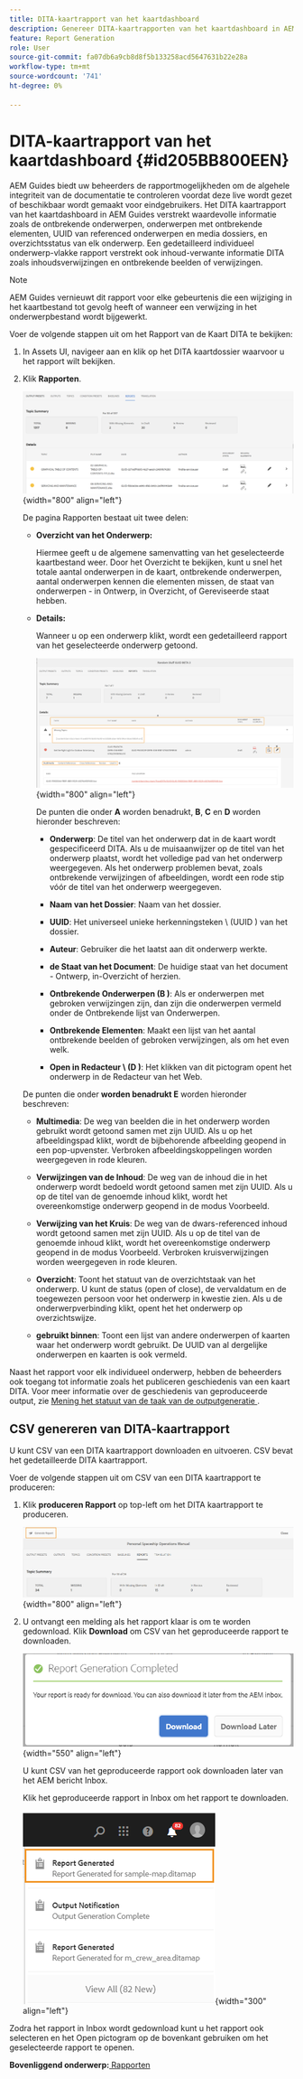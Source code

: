 ```yaml
---
title: DITA-kaartrapport van het kaartdashboard
description: Genereer DITA-kaartrapporten van het kaartdashboard in AEM Guides. Leer hoe te om CSV van een DITA kaartrapport te produceren.
feature: Report Generation
role: User
source-git-commit: fa07db6a9cb8d8f5b133258acd5647631b22e28a
workflow-type: tm+mt
source-wordcount: '741'
ht-degree: 0%

---
```


# DITA-kaartrapport van het kaartdashboard {#id205BB800EEN}

AEM Guides biedt uw beheerders de rapportmogelijkheden om de algehele integriteit van de documentatie te controleren voordat deze live wordt gezet of beschikbaar wordt gemaakt voor eindgebruikers. Het DITA kaartrapport van het kaartdashboard in AEM Guides verstrekt waardevolle informatie zoals de ontbrekende onderwerpen, onderwerpen met ontbrekende elementen, UUID van referenced onderwerpen en media dossiers, en overzichtsstatus van elk onderwerp. Een gedetailleerd individueel onderwerp-vlakke rapport verstrekt ook inhoud-verwante informatie DITA zoals inhoudsverwijzingen en ontbrekende beelden of verwijzingen.

>[!NOTE]
>
> AEM Guides vernieuwt dit rapport voor elke gebeurtenis die een wijziging in het kaartbestand tot gevolg heeft of wanneer een verwijzing in het onderwerpbestand wordt bijgewerkt.

Voer de volgende stappen uit om het Rapport van de Kaart DITA te bekijken:

1. In Assets UI, navigeer aan en klik op het DITA kaartdossier waarvoor u het rapport wilt bekijken.

1. Klik **Rapporten**.

   ![](images/reports-page-uuid.png){width="800" align="left"}

   De pagina Rapporten bestaat uit twee delen:

   - **Overzicht van het Onderwerp:**

     Hiermee geeft u de algemene samenvatting van het geselecteerde kaartbestand weer. Door het Overzicht te bekijken, kunt u snel het totale aantal onderwerpen in de kaart, ontbrekende onderwerpen, aantal onderwerpen kennen die elementen missen, de staat van onderwerpen - in Ontwerp, in Overzicht, of Gereviseerde staat hebben.

   - **Details:**

     Wanneer u op een onderwerp klikt, wordt een gedetailleerd rapport van het geselecteerde onderwerp getoond.

     ![](images/detailed-report-uuid.png){width="800" align="left"}

     De punten die onder **A** worden benadrukt, **B**, **C** en **D** worden hieronder beschreven:

      - **Onderwerp**: De titel van het onderwerp dat in de kaart wordt gespecificeerd DITA. Als u de muisaanwijzer op de titel van het onderwerp plaatst, wordt het volledige pad van het onderwerp weergegeven. Als het onderwerp problemen bevat, zoals ontbrekende verwijzingen of afbeeldingen, wordt een rode stip vóór de titel van het onderwerp weergegeven.

      - **Naam van het Dossier**: Naam van het dossier.

      - **UUID**: Het universeel unieke herkenningsteken \ (UUID \) van het dossier.

      - **Auteur**: Gebruiker die het laatst aan dit onderwerp werkte.

      - **de Staat van het Document**: De huidige staat van het document - Ontwerp, in-Overzicht of herzien.

      - **Ontbrekende Onderwerpen \(B \)**: Als er onderwerpen met gebroken verwijzingen zijn, dan zijn die onderwerpen vermeld onder de Ontbrekende lijst van Onderwerpen.

      - **Ontbrekende Elementen**: Maakt een lijst van het aantal ontbrekende beelden of gebroken verwijzingen, als om het even welk.

      - **Open in Redacteur \ (D \)**: Het klikken van dit pictogram opent het onderwerp in de Redacteur van het Web.


   De punten die onder **worden benadrukt E** worden hieronder beschreven:

   - **Multimedia**: De weg van beelden die in het onderwerp worden gebruikt wordt getoond samen met zijn UUID. Als u op het afbeeldingspad klikt, wordt de bijbehorende afbeelding geopend in een pop-upvenster. Verbroken afbeeldingskoppelingen worden weergegeven in rode kleuren.

   - **Verwijzingen van de Inhoud**: De weg van de inhoud die in het onderwerp wordt bedoeld wordt getoond samen met zijn UUID. Als u op de titel van de genoemde inhoud klikt, wordt het overeenkomstige onderwerp geopend in de modus Voorbeeld.

   - **Verwijzing van het Kruis**: De weg van de dwars-referenced inhoud wordt getoond samen met zijn UUID. Als u op de titel van de genoemde inhoud klikt, wordt het overeenkomstige onderwerp geopend in de modus Voorbeeld. Verbroken kruisverwijzingen worden weergegeven in rode kleuren.

   - **Overzicht**: Toont het statuut van de overzichtstaak van het onderwerp. U kunt de status \(open of close\), de vervaldatum en de toegewezen persoon voor het onderwerp in kwestie zien. Als u de onderwerpverbinding klikt, opent het het onderwerp op overzichtswijze.

   - **gebruikt binnen**: Toont een lijst van andere onderwerpen of kaarten waar het onderwerp wordt gebruikt. De UUID van al dergelijke onderwerpen en kaarten is ook vermeld.

Naast het rapport voor elk individueel onderwerp, hebben de beheerders ook toegang tot informatie zoals het publiceren geschiedenis van een kaart DITA. Voor meer informatie over de geschiedenis van geproduceerde output, zie [ Mening het statuut van de taak van de outputgeneratie ](generate-output-for-a-dita-map.md#viewing_output_history).

## CSV genereren van DITA-kaartrapport

U kunt CSV van een DITA kaartrapport downloaden en uitvoeren. CSV bevat het gedetailleerde DITA kaartrapport.

Voer de volgende stappen uit om CSV van een DITA kaartrapport te produceren:

1. Klik **produceren Rapport** op top-left om het DITA kaartrapport te produceren.

   ![](images/generate-DITA-map-report.png){width="800" align="left"}

1. U ontvangt een melding als het rapport klaar is om te worden gedownload. Klik **Download** om CSV van het geproduceerde rapport te downloaden.

   ![](images/download-report-dialog.png){width="550" align="left"}


   U kunt CSV van het geproduceerde rapport ook downloaden later van het AEM bericht Inbox.

   Klik het geproduceerde rapport in Inbox om het rapport te downloaden.

   ![](images/report-inbox--notification.png){width="300" align="left"}

Zodra het rapport in Inbox wordt gedownload kunt u het rapport ook selecteren en het Open pictogram op de bovenkant gebruiken om het geselecteerde rapport te openen.

**Bovenliggend onderwerp:**[ Rapporten ](reports-intro.md)
